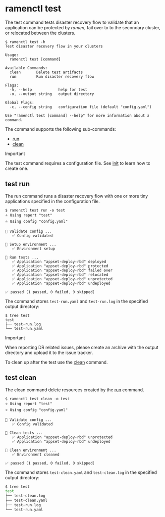 # ramenctl test

The test command tests disaster recovery flow to validate that an application
can be protected by *ramen*, fail over to to the secondary cluster, or relocated
between the clusters.

```console
$ ramenctl test -h
Test disaster recovery flow in your clusters

Usage:
  ramenctl test [command]

Available Commands:
  clean       Delete test artifacts
  run         Run disaster recovery flow

Flags:
  -h, --help            help for test
  -o, --output string   output directory

Global Flags:
  -c, --config string   configuration file (default "config.yaml")

Use "ramenctl test [command] --help" for more information about a command.
```

The command supports the following sub-commands:

* [run](#test-run)
* [clean](#test-clean)

> [!IMPORTANT]
> The test command requires a configuration file. See [init](docs/init.md) to
> learn how to create one.

## test run

The run command runs a disaster recovery flow with one or more tiny applications
specified in the configuration file.

```console
$ ramenctl test run -o test
⭐ Using report "test"
⭐ Using config "config.yaml"

🔎 Validate config ...
   ✅ Config validated

🔎 Setup environment ...
   ✅ Environment setup

🔎 Run tests ...
   ✅ Application "appset-deploy-rbd" deployed
   ✅ Application "appset-deploy-rbd" protected
   ✅ Application "appset-deploy-rbd" failed over
   ✅ Application "appset-deploy-rbd" relocated
   ✅ Application "appset-deploy-rbd" unprotected
   ✅ Application "appset-deploy-rbd" undeployed

✅ passed (1 passed, 0 failed, 0 skipped)
```

The command stores `test-run.yaml` and `test-run.log` in the specified output
directory:

```console
$ tree test
test
├── test-run.log
└── test-run.yaml
```

> [!IMPORTANT]
> When reporting DR related issues, please create an archive with the output
> directory and upload it to the issue tracker.

To clean up after the test use the [clean](#test-clean) command.

## test clean

The clean command delete resources created by the [run](#test-run) command.

```console
$ ramenctl test clean -o test
⭐ Using report "test"
⭐ Using config "config.yaml"

🔎 Validate config ...
   ✅ Config validated

🔎 Clean tests ...
   ✅ Application "appset-deploy-rbd" unprotected
   ✅ Application "appset-deploy-rbd" undeployed

🔎 Clean environment ...
   ✅ Environment cleaned

✅ passed (1 passed, 0 failed, 0 skipped)
```

The command stores `test-clean.yaml` and `test-clean.log` in the specified
output directory:

```bash
$ tree test
test
├── test-clean.log
├── test-clean.yaml
├── test-run.log
└── test-run.yaml
```
